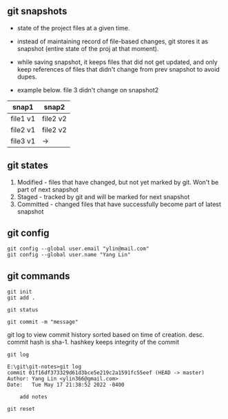 ## git snapshots
* state of the project files at a given time. 
* instead of maintaining record of file-based changes, git stores it as snapshot (entire state of the proj at that moment).
* while saving snapshot, it keeps files that did not get updated, and only keep references of files that didn't change from prev snapshot to avoid dupes.

* example below. file 3 didn't change on snapshot2

|snap1|snap2|
|--|--|
|file1 v1|file2 v2|
|file2 v1 |file2 v2|
file3 v1|->|

## git states
1) Modified - files that have changed, but not yet marked by git. Won't be part of next snapshot
2) Staged - tracked by git and will be marked for next snapshot
3) Committed - changed files that have successfully become part of latest snapshot

## git config
```
git config --global user.email "ylin@mail.com"
git config --global user.name "Yang Lin"
```

## git commands
```
git init
git add .

git status

git commit -m "message"
```

git log to view commit history sorted based on time of creation. desc.
commit hash is sha-1. hashkey keeps integrity of the commit

```
git log

E:\git\git-notes>git log
commit 01f16df373329d61d3bce5e219c2a1591fc55eef (HEAD -> master)
Author: Yang Lin <ylin366@gmail.com>
Date:   Tue May 17 21:38:52 2022 -0400

    add notes
```
```
git reset
```